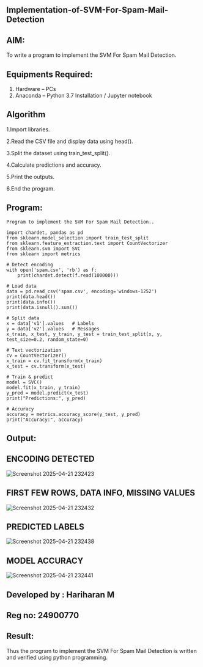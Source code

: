 ## Implementation-of-SVM-For-Spam-Mail-Detection

## AIM:
To write a program to implement the SVM For Spam Mail Detection.

## Equipments Required:
1. Hardware – PCs
2. Anaconda – Python 3.7 Installation / Jupyter notebook
   
## Algorithm
1.Import libraries.

2.Read the CSV file and display data using head().

3.Split the dataset using train_test_split().

4.Calculate predictions and accuracy.

5.Print the outputs.

6.End the program.

## Program:
```
Program to implement the SVM For Spam Mail Detection..

import chardet, pandas as pd
from sklearn.model_selection import train_test_split
from sklearn.feature_extraction.text import CountVectorizer
from sklearn.svm import SVC
from sklearn import metrics

# Detect encoding
with open('spam.csv', 'rb') as f:
    print(chardet.detect(f.read(100000)))

# Load data
data = pd.read_csv('spam.csv', encoding='windows-1252')
print(data.head())
print(data.info())
print(data.isnull().sum())

# Split data
x = data['v1'].values   # Labels
y = data['v2'].values   # Messages
x_train, x_test, y_train, y_test = train_test_split(x, y, test_size=0.2, random_state=0)

# Text vectorization
cv = CountVectorizer()
x_train = cv.fit_transform(x_train)
x_test = cv.transform(x_test)

# Train & predict
model = SVC()
model.fit(x_train, y_train)
y_pred = model.predict(x_test)
print("Predictions:", y_pred)

# Accuracy
accuracy = metrics.accuracy_score(y_test, y_pred)
print("Accuracy:", accuracy)
```

## Output:
## ENCODING DETECTED
![Screenshot 2025-04-21 232423](https://github.com/user-attachments/assets/102b5f40-76b4-4389-84f6-8b081d83f402)
## FIRST FEW ROWS, DATA INFO, MISSING VALUES
![Screenshot 2025-04-21 232432](https://github.com/user-attachments/assets/eb57e1bb-d8b2-499d-a0d1-28193c783037)
## PREDICTED LABELS
![Screenshot 2025-04-21 232438](https://github.com/user-attachments/assets/496d3781-2560-47ed-bc38-a7b50c42435a)
## MODEL ACCURACY
![Screenshot 2025-04-21 232441](https://github.com/user-attachments/assets/cae6295e-3af8-4c82-89d4-ef45896c2122)


## Developed by : Hariharan M
## Reg no: 24900770

## Result:
Thus the program to implement the SVM For Spam Mail Detection is written and verified using python programming.
